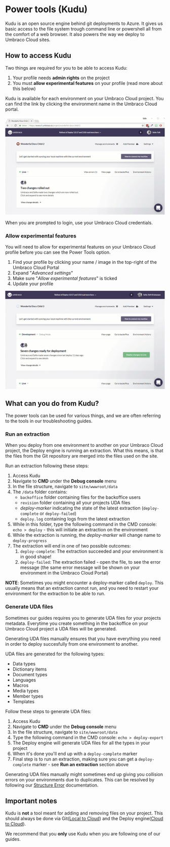# Power tools (Kudu)

Kudu is an open source engine behind git deployments to Azure. It gives us basic access to the file system trough command line or powershell all from the comfort of a web browser. It also powers the way we deploy to Umbraco Cloud sites.

## How to access Kudu

Two things are required for you to be able to access Kudu:

1. Your profile needs **admin rights** on the project
2. You must **allow experimental features** on your profile (read more about this below)

Kudu is available for each environment on your Umbraco Cloud project. You can find the link by clicking the environment name in the Umbraco Cloud portal.

![Find Power Tools](images/access-kudu.gif)

When you are prompted to login, use your Umbraco Cloud credentials.

### Allow experimental features

You will need to allow for experimental features on your Umbraco Cloud profile before you can see the Power Tools option.

1. Find your profile by clicking your name / image in the top-right of the Umbraco Cloud Portal
2. Expand "*Advanced settings*"
3. Make sure "*Allow experimental features*" is ticked
4. Update your profile

![Allow experimental features](images/allow-exp-features.gif)

## What can you do from Kudu?

The power tools can be used for various things, and we are often referring to the tools in our troubleshooting guides.

### Run an extraction 

When you deploy from one environment to another on your Umbraco Cloud project, the Deploy engine is running an extraction. What this means, is that the files from the Git repository are merged into the files used on the site.

Run an extraction following these steps:

1. Access Kudu
2. Navigate to **CMD** under the **Debug console** menu
3. In the file structure, navigate to `site/wwwroot/data`
4. The `/data` folder contains:
    * `backoffice` folder containing files for the backoffice users
    * `revision` folder containing all your projects UDA files
    * *deploy-marker* indicating the state of the latest extraction (`deploy-complete` or `deploy-failed`)
    * `deploy.log` containing logs from the latest extraction
5. While in this folder, type the following command in the CMD console: `echo > deploy` - this will initiate an extraction on the environment
6. While the extraction is running, the *deploy-marker* will change name to `deploy-progress`
7. The extraction will end in one of two possible outcomes:
    1. `deploy-complete`: The extraction succeeded and your environment is in good shape!
    2. `deploy-failed`: The extraction failed - open the file, to see the error message (the same error message will be shown on your environment in the Umbraco Cloud Portal)

**NOTE**: Sometimes you might encounter a deploy-marker called `deploy`. This usually means that an extraction cannot run, and you need to restart your environment for the extraction to be able to run.

### Generate UDA files

Sometimes our guides requires you to generate UDA files for your projects metadata. Everytime you create something in the backoffice on your Umbraco Cloud project a UDA files will be generated.

Generating UDA files manually ensures that you have everything you need in order to deploy succesfully from one environment to another.

UDA files are generated for the following types:

* Data types
* Dictionary items
* Document types
* Languages
* Macros
* Media types
* Member types
* Templates

Follow these steps to generate UDA files:

1. Access Kudu
2. Navigate to **CMD** under the **Debug console** menu
3. In the file structure, navigate to `site/wwwroot/data`
4. Type the following command in the CMD console: `echo > deploy-export`
5. The Deploy engine will generate UDA files for all the types in your project
6. When it's done you'll end up with a `deploy-complete` marker
7. Final step is to run an extraction, making sure you can get a `deploy-complete` marker - see **Run an extraction** section above

Generating UDA files manually might sometimes end up giving you collision errors on your environments due to duplicates. This can be resolved by following our [Structure Error](../../Troubleshooting/Structure-Error) documentation.

## Important notes

Kudu is **not** a tool meant for adding and removing files on your project. This should always be done via Git([Local to Cloud](../../Deployment/Local-to-Cloud)) and the Deploy engine([Cloud to Cloud](../../Deployment/Cloud-to-Cloud)).

We recommend that you **only** use Kudu when you are following one of our guides.